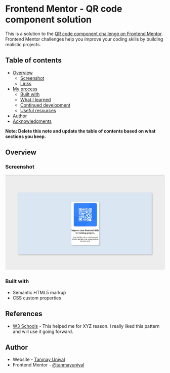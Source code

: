 # Frontend Mentor - QR code component solution

This is a solution to the [QR code component challenge on Frontend Mentor](https://www.frontendmentor.io/challenges/qr-code-component-iux_sIO_H). Frontend Mentor challenges help you improve your coding skills by building realistic projects. 

## Table of contents

- [Overview](#overview)
  - [Screenshot](#screenshot)
  - [Links](#links)
- [My process](#my-process)
  - [Built with](#built-with)
  - [What I learned](#what-i-learned)
  - [Continued development](#continued-development)
  - [Useful resources](#useful-resources)
- [Author](#author)
- [Acknowledgments](#acknowledgments)

**Note: Delete this note and update the table of contents based on what sections you keep.**

## Overview

### Screenshot

![](images/screenshot.jpg)

### Built with

- Semantic HTML5 markup
- CSS custom properties


## References

- [W3 Schools](https://www.w3schools.com/) - This helped me for XYZ reason. I really liked this pattern and will use it going forward.


## Author

- Website - [Tanmay Uniyal](https://github.com/tanmayuniyal)
- Frontend Mentor - [@tanmayuniyal](https://www.frontendmentor.io/profile/tanmayuniyal)
